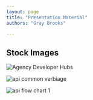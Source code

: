 ```yaml
---
layout: page
title: "Presentation Material"
authors: "Gray Brooks"

---
```



## Stock Images
![Agency Developer Hubs](https://cloud.githubusercontent.com/assets/633088/2882144/1a6f0554-d48b-11e3-8743-cb5fc176b719.png)

![api common verbiage](https://cloud.githubusercontent.com/assets/6556888/2889614/12accfd8-d51f-11e3-8545-7956868f1cce.PNG)

![api flow chart 1](https://cloud.githubusercontent.com/assets/6556888/2889962/1dcad4fa-d524-11e3-9ce8-e8e80c3ce91c.png)
